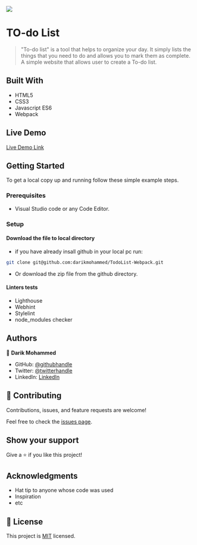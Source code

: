 ![](https://img.shields.io/badge/Microverse-blueviolet)

# TO-do List

> "To-do list" is a tool that helps to organize your day. It simply lists the things that you need to do and allows you to mark them as complete. A simple website that allows user to create a To-do list.

## Built With

- HTML5
- CSS3
- Javascript ES6
- Webpack

## Live Demo

[Live Demo Link](https://livedemo.com)

## Getting Started

To get a local copy up and running follow these simple example steps.

### Prerequisites

- Visual Studio code or any Code Editor.

### Setup

#### Download the file to local directory

- if you have already insall github in your local pc run:

```sh
git clone git@github.com:darikmohammed/TodoList-Webpack.git
```

- Or download the zip file from the github directory.

#### Linters tests

- Lighthouse
- Webhint
- Stylelint
- node_modules checker

## Authors

👤 **Darik Mohammed**

- GitHub: [@githubhandle](https://github.com/darikmohammed)
- Twitter: [@twitterhandle](https://twitter.com/r_darik)
- LinkedIn: [LinkedIn](https://www.linkedin.com/in/darik-mohammed-57352120b/)

## 🤝 Contributing

Contributions, issues, and feature requests are welcome!

Feel free to check the [issues page](../../issues/).

## Show your support

Give a ⭐️ if you like this project!

## Acknowledgments

- Hat tip to anyone whose code was used
- Inspiration
- etc

## 📝 License

This project is [MIT](./MIT.md) licensed.
